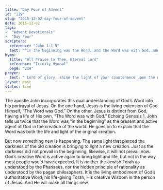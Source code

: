 ```yaml
---
title: "Day Four of Advent"
id: "119"
slug: "2015-12-02-day-four-of-advent"
date: 2015-12-02
tags:
-  "Advent Devotionals"
-  "Day Four"
scripture:
  reference: "John 1:1-5"
  text: "“In the beginning was the Word, and the Word was with God, and the Word was God. He was in the beginning with God. All things were made through Him, and without Him was not any thing made that was made. In Him was life, and the Life was the light of men. The light shines in the darkness, and the darkness has not overcome it.”"
hymn:
  title: "All Praise to Thee, Eternal Lord"
  reference: "Trinity Hymnal"
  page: "219"
prayer:
  text: " Lord of glory, shine the light of your countenance upon the world to make all things new in and through Jesus, your incarnate Word. Amen."
layout: post
status: live
---
```


The apostle John incorporates this dual understanding of God’s Word into his portrayal of Jesus. On the one hand, Jesus is the living extension of God Himself, “The Word was God.” On the other, Jesus is distinct from God, having a life of His own, “The Word was with God.” Echoing Genesis 1, John tells us twice that the Word was “in the beginning” as the present and active agent of God in the creation of the world. He goes on to explain that the Word was both the life and light of the original creation.

But now something new is happening. The same light that pierced the darkness of the old creation is bringing to light a new creation. Just as the darkness did not prevail in the beginning, likewise, it will not prevail now. God’s creative Word is active again to bring light and life, but not in the way most people would have expected. It is neither the Jewish Torah as understood by the Pharisees, nor the hidden principle of rationality as understood by the pagan philosophers. It is the living embodiment of God’s authoritative Word, his life-giving Torah, His creative Wisdom in the person of Jesus. And He will make all things new.
